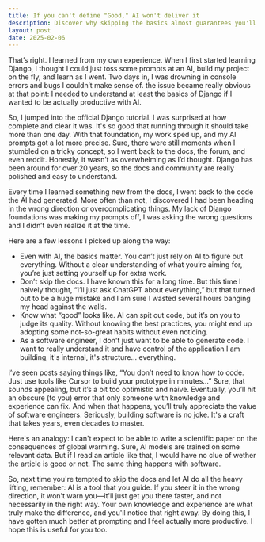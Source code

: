 ```yaml
---
title: If you can't define "Good," AI won't deliver it
description: Discover why skipping the basics almost guarantees you'll end up with messy, terrible code.
layout: post
date: 2025-02-06
---
```


That’s right. I learned from my own experience. When I first started learning Django, I thought I could just toss some prompts at an AI, build my project on the fly, and learn as I went. Two days in, I was drowning in console errors and bugs I couldn’t make sense of. the issue became really obvious at that point: I needed to understand at least the basics of Django if I wanted to be actually productive with AI.

So, I jumped into the official Django tutorial. I was surprised at how complete and clear it was. It's so good that running through it should take more than one day. With that foundation, my work sped up, and my AI prompts got a lot more precise. Sure, there were still moments when I stumbled on a tricky concept, so I went back to the docs, the forum, and even reddit. Honestly, it wasn’t as overwhelming as I’d thought. Django has been around for over 20 years, so the docs and community are really polished and easy to understand.

Every time I learned something new from the docs, I went back to the code the AI had generated. More often than not, I discovered I had been heading in the wrong direction or overcomplicating things. My lack of Django foundations was making my prompts off, I was asking the wrong questions and I didn’t even realize it at the time.

Here are a few lessons I picked up along the way:

- Even with AI, the basics matter. You can’t just rely on AI to figure out everything. Without a clear understanding of what you’re aiming for, you’re just setting yourself up for extra work.
- Don’t skip the docs. I have known this for a long time. But this time I naively thought, “I’ll just ask ChatGPT about everything,” but that turned out to be a huge mistake and I am sure I wasted several hours banging my head against the walls.
- Know what “good” looks like. AI can spit out code, but it’s on you to judge its quality. Without knowing the best practices, you might end up adopting some not-so-great habits without even noticing.
- As a software engineer, I don't just want to be able to generate code. I want to really understand it and have control of the application I am building, it's internal, it's structure... everything.

I’ve seen posts saying things like, “You don’t need to know how to code. Just use tools like Cursor to build your prototype in minutes…” Sure, that sounds appealing, but it’s a bit too optimistic and naive. Eventually, you’ll hit an obscure (to you) error that only someone with knowledge and experience can fix. And when that happens, you’ll truly appreciate the value of software engineers. Seriously, building software is no joke. It's a craft that takes years, even decades to master.

Here's an analogy: I can't expect to be able to write a scientific paper on the consequences of global warming. Sure, AI models are trained on some relevant data. But if I read an article like that, I would have no clue of wether the article is good or not. The same thing happens with software.

So, next time you're tempted to skip the docs and let AI do all the heavy lifting, remember: AI is a tool that you guide. If you steer it in the wrong direction, it won't warn you—it'll just get you there faster, and not necessarily in the right way. Your own knowledge and experience are what truly make the difference, and you'll notice that right away. By doing this, I have gotten much better at prompting and I feel actually more productive. I hope this is useful for you too.
